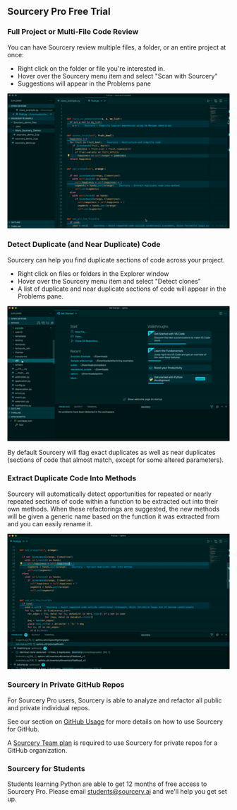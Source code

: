 ## Sourcery Pro Free Trial

### Full Project or Multi-File Code Review

You can have Sourcery review multiple files, a folder, or an entire project at
once:

- Right click on the folder or file you're interested in.
- Hover over the Sourcery menu item and select "Scan with Sourcery"
- Suggestions will appear in the Problems pane

![Full project scan](Sourcery_Full_Project_Scan_VS_Code.gif)

### Detect Duplicate (and Near Duplicate) Code

Sourcery can help you find duplicate sections of code across your project.

- Right click on files or folders in the Explorer window
- Hover over the Sourcery menu item and select "Detect clones"
- A list of duplicate and near duplicate sections of code will appear in the
  Problems pane.

![Sourcery finding duplicate code in a project](Sourcery_Duplicates_VS_Code.gif)

By default Sourcery will flag exact duplicates as well as near duplicates
(sections of code that almost match, except for some altered parameters).

### Extract Duplicate Code Into Methods

Sourcery will automatically detect opportunities for repeated or nearly repeated
sections of code within a function to be extracted out into their own methods.
When these refactorings are suggested, the new methods will be given a generic
name based on the function it was extracted from and you can easily rename it.

![Sourcery Extracting Duplicate Methods](Sourcery_Extract_Method_VS_Code.gif)


### Sourcery in Private GitHub Repos

For Sourcery Pro users, Sourcery is able to analyze and refactor all public and
private individual repos.

See our section on [GitHub Usage](https://docs.sourcery.ai/GitHub/Using-Sourcery-for-GitHub.md) for
more details on how to use Sourcery for GitHub.

A [Sourcery Team plan](https://docs.sourcery.ai/Sourcery-Team.md) is required to use Sourcery for
private repos for a GitHub organization.

### Sourcery for Students

Students learning Python are able to get 12 months of free access to Sourcery
Pro. Please email [students@sourcery.ai](mailto:students@sourcery.ai) and we'll
help you get set up.
